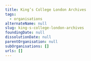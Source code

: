 ```yaml
---
title: King’s College London Archives
tags:
  - organisations
alternateName: null
slug: king-s-college-london-archives
foundingDate: null
dissolutionDate: null
parentOrganisation: null
subOrganisations: []
urls: []
---
```

